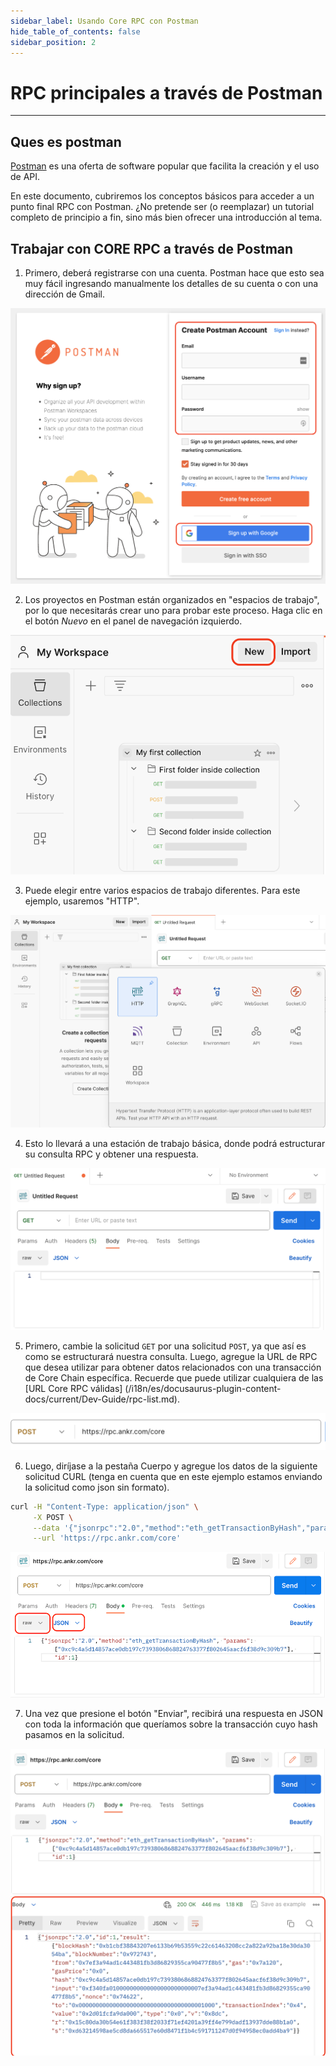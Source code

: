 ```yaml
---
sidebar_label: Usando Core RPC con Postman
hide_table_of_contents: false
sidebar_position: 2
---
```


# RPC principales a través de Postman

---

## Ques es postman

[Postman](https://www.postman.com/) es una oferta de software popular que facilita la creación y el uso de API.

En este documento, cubriremos los conceptos básicos para acceder a un punto final RPC con Postman. ¿No pretende ser (o reemplazar) un tutorial completo de principio a fin, sino más bien ofrecer una introducción al tema.

## Trabajar con CORE RPC a través de Postman

1. Primero, deberá registrarse con una cuenta. Postman hace que esto sea muy fácil ingresando manualmente los detalles de su cuenta o con una dirección de Gmail.

![sign-up-postman](../../../../../static/img/rpc/postman/rpc-psotman-1.png)

2. Los proyectos en Postman están organizados en "espacios de trabajo", por lo que necesitarás crear uno para probar este proceso. Haga clic en el botón _Nuevo_ en el panel de navegación izquierdo.

![new-workspace-postman](../../../../../static/img/rpc/postman/rpc-psotman-2.png)

3. Puede elegir entre varios espacios de trabajo diferentes. Para este ejemplo, usaremos "HTTP".

![new-http-workspace-postman](../../../../../static/img/rpc/postman/rpc-psotman-3.png)

4. Esto lo llevará a una estación de trabajo básica, donde podrá estructurar su consulta RPC y obtener una respuesta.

![new-workspace-postman](../../../../../static/img/rpc/postman/rpc-psotman-4.png)

5. Primero, cambie la solicitud `GET` por una solicitud `POST`, ya que así es como se estructurará nuestra consulta. Luego, agregue la URL de RPC que desea utilizar para obtener datos relacionados con una transacción de Core Chain específica. Recuerde que puede utilizar cualquiera de las [URL Core RPC válidas] (/i18n/es/docusaurus-plugin-content-docs/current/Dev-Guide/rpc-list.md).

![set-request-type-postman](../../../../../static/img/rpc/postman/rpc-psotman-5.png)

6. Luego, diríjase a la pestaña Cuerpo y agregue los datos de la siguiente solicitud CURL (tenga en cuenta que en este ejemplo estamos enviando la solicitud como json sin formato).

```bash
curl -H "Content-Type: application/json" \
     -X POST \
     --data '{"jsonrpc":"2.0","method":"eth_getTransactionByHash","params":["0xc9c4a5d14857ace0db197c7393806868824763377f802645aacf6f38d9c309b7"],"id":1}' \
     --url 'https://rpc.ankr.com/core'
```

![set-boy-postman](../../../../../static/img/rpc/postman/rpc-psotman-6.png)

7. Una vez que presione el botón "Enviar", recibirá una respuesta en JSON con toda la información que queríamos sobre la transacción cuyo hash pasamos en la solicitud.

![response-postman](../../../../../static/img/rpc/postman/rpc-psotman-7.png)
